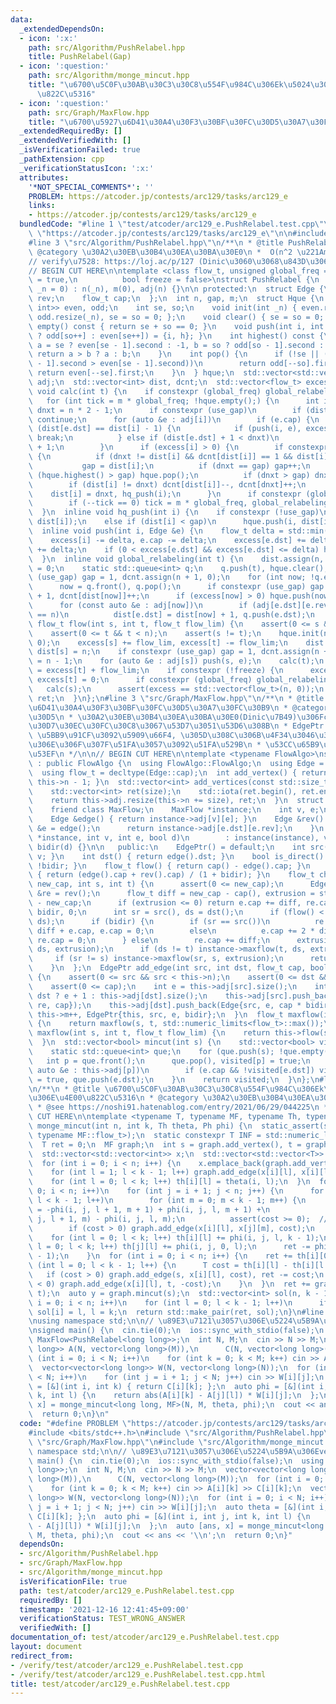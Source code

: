```yaml
---
data:
  _extendedDependsOn:
  - icon: ':x:'
    path: src/Algorithm/PushRelabel.hpp
    title: PushRelabel(Gap)
  - icon: ':question:'
    path: src/Algorithm/monge_mincut.hpp
    title: "\u6700\u5C0F\u30AB\u30C3\u30C8\u554F\u984C\u306Ek\u5024\u3078\u306E\u4E00\
      \u822C\u5316"
  - icon: ':question:'
    path: src/Graph/MaxFlow.hpp
    title: "\u6700\u5927\u6D41\u30A4\u30F3\u30BF\u30FC\u30D5\u30A7\u30FC\u30B9"
  _extendedRequiredBy: []
  _extendedVerifiedWith: []
  _isVerificationFailed: true
  _pathExtension: cpp
  _verificationStatusIcon: ':x:'
  attributes:
    '*NOT_SPECIAL_COMMENTS*': ''
    PROBLEM: https://atcoder.jp/contests/arc129/tasks/arc129_e
    links:
    - https://atcoder.jp/contests/arc129/tasks/arc129_e
  bundledCode: "#line 1 \"test/atcoder/arc129_e.PushRelabel.test.cpp\"\n#define PROBLEM\
    \ \"https://atcoder.jp/contests/arc129/tasks/arc129_e\"\n\n#include <bits/stdc++.h>\n\
    #line 3 \"src/Algorithm/PushRelabel.hpp\"\n/**\n * @title PushRelabel(Gap)\n *\
    \ @category \u30A2\u30EB\u30B4\u30EA\u30BA\u30E0\n *  O(n^2 \u221Am)\n */\n\n\
    // verify\u7528: https://loj.ac/p/127 (Dinic\u3060\u3068\u843D\u3061\u308B)\n\
    // BEGIN CUT HERE\n\ntemplate <class flow_t, unsigned global_freq = 4, bool use_gap\
    \ = true,\n          bool freeze = false>\nstruct PushRelabel {\n  PushRelabel(std::size_t\
    \ _n = 0) : n(_n), m(0), adj(n) {}\n\n protected:\n  struct Edge {\n    int dst,\
    \ rev;\n    flow_t cap;\n  };\n  int n, gap, m;\n  struct Hque {\n    std::vector<std::pair<int,\
    \ int>> even, odd;\n    int se, so;\n    void init(int _n) { even.resize(_n),\
    \ odd.resize(_n), se = so = 0; };\n    void clear() { se = so = 0; }\n    bool\
    \ empty() const { return se + so == 0; }\n    void push(int i, int h) { (h & 1\
    \ ? odd[so++] : even[se++]) = {i, h}; }\n    int highest() const {\n      int\
    \ a = se ? even[se - 1].second : -1, b = so ? odd[so - 1].second : -1;\n     \
    \ return a > b ? a : b;\n    }\n    int pop() {\n      if (!se || (so && odd[so\
    \ - 1].second > even[se - 1].second))\n        return odd[--so].first;\n     \
    \ return even[--se].first;\n    }\n  } hque;\n  std::vector<std::vector<Edge>>\
    \ adj;\n  std::vector<int> dist, dcnt;\n  std::vector<flow_t> excess;\n  inline\
    \ void calc(int t) {\n    if constexpr (global_freq) global_relabeling(t);\n \
    \   for (int tick = m * global_freq; !hque.empty();) {\n      int i = hque.pop(),\
    \ dnxt = n * 2 - 1;\n      if constexpr (use_gap)\n        if (dist[i] > gap)\
    \ continue;\n      for (auto &e : adj[i])\n        if (e.cap) {\n          if\
    \ (dist[e.dst] == dist[i] - 1) {\n            if (push(i, e), excess[i] == 0)\
    \ break;\n          } else if (dist[e.dst] + 1 < dnxt)\n            dnxt = dist[e.dst]\
    \ + 1;\n        }\n      if (excess[i] > 0) {\n        if constexpr (use_gap)\
    \ {\n          if (dnxt != dist[i] && dcnt[dist[i]] == 1 && dist[i] < gap)\n \
    \           gap = dist[i];\n          if (dnxt == gap) gap++;\n          while\
    \ (hque.highest() > gap) hque.pop();\n          if (dnxt > gap) dnxt = n;\n  \
    \        if (dist[i] != dnxt) dcnt[dist[i]]--, dcnt[dnxt]++;\n        }\n    \
    \    dist[i] = dnxt, hq_push(i);\n      }\n      if constexpr (global_freq)\n\
    \        if (--tick == 0) tick = m * global_freq, global_relabeling(t);\n    }\n\
    \  }\n  inline void hq_push(int i) {\n    if constexpr (!use_gap)\n      hque.push(i,\
    \ dist[i]);\n    else if (dist[i] < gap)\n      hque.push(i, dist[i]);\n  }\n\
    \  inline void push(int i, Edge &e) {\n    flow_t delta = std::min(e.cap, excess[i]);\n\
    \    excess[i] -= delta, e.cap -= delta;\n    excess[e.dst] += delta, adj[e.dst][e.rev].cap\
    \ += delta;\n    if (0 < excess[e.dst] && excess[e.dst] <= delta) hq_push(e.dst);\n\
    \  }\n  inline void global_relabeling(int t) {\n    dist.assign(n, n), dist[t]\
    \ = 0;\n    static std::queue<int> q;\n    q.push(t), hque.clear();\n    if constexpr\
    \ (use_gap) gap = 1, dcnt.assign(n + 1, 0);\n    for (int now; !q.empty();) {\n\
    \      now = q.front(), q.pop();\n      if constexpr (use_gap) gap = dist[now]\
    \ + 1, dcnt[dist[now]]++;\n      if (excess[now] > 0) hque.push(now, dist[now]);\n\
    \      for (const auto &e : adj[now])\n        if (adj[e.dst][e.rev].cap && dist[e.dst]\
    \ == n)\n          dist[e.dst] = dist[now] + 1, q.push(e.dst);\n    }\n  }\n \
    \ flow_t flow(int s, int t, flow_t flow_lim) {\n    assert(0 <= s && s < n);\n\
    \    assert(0 <= t && t < n);\n    assert(s != t);\n    hque.init(n);\n    excess.assign(n,\
    \ 0);\n    excess[s] += flow_lim, excess[t] -= flow_lim;\n    dist.assign(n, 0),\
    \ dist[s] = n;\n    if constexpr (use_gap) gap = 1, dcnt.assign(n + 1, 0), dcnt[0]\
    \ = n - 1;\n    for (auto &e : adj[s]) push(s, e);\n    calc(t);\n    flow_t ret\
    \ = excess[t] + flow_lim;\n    if constexpr (!freeze) {\n      excess[s] += excess[t],\
    \ excess[t] = 0;\n      if constexpr (global_freq) global_relabeling(s);\n   \
    \   calc(s);\n      assert(excess == std::vector<flow_t>(n, 0));\n    }\n    return\
    \ ret;\n  }\n};\n#line 3 \"src/Graph/MaxFlow.hpp\"\n/**\n * @title \u6700\u5927\
    \u6D41\u30A4\u30F3\u30BF\u30FC\u30D5\u30A7\u30FC\u30B9\n * @category \u30B0\u30E9\
    \u30D5\n * \u30A2\u30EB\u30B4\u30EA\u30BA\u30E0(Dinic\u7B49)\u306Fclass\u30C6\u30F3\
    \u30D7\u30EC\u30FC\u30C8\u3067\u53D7\u3051\u53D6\u308B\n * EdgePtr:\n *  change_cap:\
    \ \u5BB9\u91CF\u3092\u5909\u66F4, \u305D\u308C\u306B\u4F34\u3046\u30D5\u30ED\u30FC\
    \u306E\u306F\u307F\u51FA\u3057\u3092\u51FA\u529B\n * \u53CC\u65B9\u5411\u8FBA\u3082\
    \u53EF\n */\n\n// BEGIN CUT HERE\n\ntemplate <typename FlowAlgo>\nstruct MaxFlow\
    \ : public FlowAlgo {\n  using FlowAlgo::FlowAlgo;\n  using Edge = typename FlowAlgo::Edge;\n\
    \  using flow_t = decltype(Edge::cap);\n  int add_vertex() { return this->adj.resize(++this->n),\
    \ this->n - 1; }\n  std::vector<int> add_vertices(const std::size_t size) {\n\
    \    std::vector<int> ret(size);\n    std::iota(ret.begin(), ret.end(), this->n);\n\
    \    return this->adj.resize(this->n += size), ret;\n  }\n  struct EdgePtr {\n\
    \    friend class MaxFlow;\n    MaxFlow *instance;\n    int v, e;\n    bool bidir;\n\
    \    Edge &edge() { return instance->adj[v][e]; }\n    Edge &rev() {\n      Edge\
    \ &e = edge();\n      return instance->adj[e.dst][e.rev];\n    }\n    EdgePtr(MaxFlow\
    \ *instance, int v, int e, bool d)\n        : instance(instance), v(v), e(e),\
    \ bidir(d) {}\n\n   public:\n    EdgePtr() = default;\n    int src() { return\
    \ v; }\n    int dst() { return edge().dst; }\n    bool is_direct() const { return\
    \ !bidir; }\n    flow_t flow() { return cap() - edge().cap; }\n    flow_t cap()\
    \ { return (edge().cap + rev().cap) / (1 + bidir); }\n    flow_t change_cap(flow_t\
    \ new_cap, int s, int t) {\n      assert(0 <= new_cap);\n      Edge &e = edge(),\
    \ &re = rev();\n      flow_t diff = new_cap - cap(), extrusion = std::abs(flow())\
    \ - new_cap;\n      if (extrusion <= 0) return e.cap += diff, re.cap += diff *\
    \ bidir, 0;\n      int sr = src(), ds = dst();\n      if (flow() < 0) std::swap(sr,\
    \ ds);\n      if (bidir) {\n        if (sr == src())\n          re.cap += 2 *\
    \ diff + e.cap, e.cap = 0;\n        else\n          e.cap += 2 * diff + re.cap,\
    \ re.cap = 0;\n      } else\n        re.cap += diff;\n      extrusion -= instance->maxflow(sr,\
    \ ds, extrusion);\n      if (ds != t) instance->maxflow(t, ds, extrusion);\n \
    \     if (sr != s) instance->maxflow(sr, s, extrusion);\n      return extrusion;\n\
    \    }\n  };\n  EdgePtr add_edge(int src, int dst, flow_t cap, bool bidir = false)\
    \ {\n    assert(0 <= src && src < this->n);\n    assert(0 <= dst && dst < this->n);\n\
    \    assert(0 <= cap);\n    int e = this->adj[src].size();\n    int re = src ==\
    \ dst ? e + 1 : this->adj[dst].size();\n    this->adj[src].push_back(Edge{dst,\
    \ re, cap});\n    this->adj[dst].push_back(Edge{src, e, cap * bidir});\n    return\
    \ this->m++, EdgePtr{this, src, e, bidir};\n  }\n  flow_t maxflow(int s, int t)\
    \ {\n    return maxflow(s, t, std::numeric_limits<flow_t>::max());\n  }\n  flow_t\
    \ maxflow(int s, int t, flow_t flow_lim) {\n    return this->flow(s, t, flow_lim);\n\
    \  }\n  std::vector<bool> mincut(int s) {\n    std::vector<bool> visited(this->n);\n\
    \    static std::queue<int> que;\n    for (que.push(s); !que.empty();) {\n   \
    \   int p = que.front();\n      que.pop(), visited[p] = true;\n      for (const\
    \ auto &e : this->adj[p])\n        if (e.cap && !visited[e.dst]) visited[e.dst]\
    \ = true, que.push(e.dst);\n    }\n    return visited;\n  }\n};\n#line 3 \"src/Algorithm/monge_mincut.hpp\"\
    \n/**\n * @title \u6700\u5C0F\u30AB\u30C3\u30C8\u554F\u984C\u306Ek\u5024\u3078\
    \u306E\u4E00\u822C\u5316\n * @category \u30A2\u30EB\u30B4\u30EA\u30BA\u30E0\n\
    \ * @see https://noshi91.hatenablog.com/entry/2021/06/29/044225\n */\n\n// BEGIN\
    \ CUT HERE\n\ntemplate <typename T, typename MF, typename Th, typename Ph>\nauto\
    \ monge_mincut(int n, int k, Th theta, Ph phi) {\n  static_assert(std::is_same_v<T,\
    \ typename MF::flow_t>);\n  static constexpr T INF = std::numeric_limits<T>::max();\n\
    \  T ret = 0;\n  MF graph;\n  int s = graph.add_vertex(), t = graph.add_vertex();\n\
    \  std::vector<std::vector<int>> x;\n  std::vector<std::vector<T>> th(n, std::vector<T>(k));\n\
    \  for (int i = 0; i < n; i++) {\n    x.emplace_back(graph.add_vertices(k - 1));\n\
    \    for (int l = 1; l < k - 1; l++) graph.add_edge(x[i][l], x[i][l - 1], INF);\n\
    \    for (int l = 0; l < k; l++) th[i][l] = theta(i, l);\n  }\n  for (int i =\
    \ 0; i < n; i++)\n    for (int j = i + 1; j < n; j++) {\n      for (int l = 0;\
    \ l < k - 1; l++)\n        for (int m = 0; m < k - 1; m++) {\n          T cost\
    \ = -phi(i, j, l + 1, m + 1) + phi(i, j, l, m + 1) +\n                   phi(i,\
    \ j, l + 1, m) - phi(i, j, l, m);\n          assert(cost >= 0);  // monge\n  \
    \        if (cost > 0) graph.add_edge(x[i][l], x[j][m], cost);\n        }\n  \
    \    for (int l = 0; l < k; l++) th[i][l] += phi(i, j, l, k - 1);\n      for (int\
    \ l = 0; l < k; l++) th[j][l] += phi(i, j, 0, l);\n      ret -= phi(i, j, 0, k\
    \ - 1);\n    }\n  for (int i = 0; i < n; i++) {\n    ret += th[i][0];\n    for\
    \ (int l = 0; l < k - 1; l++) {\n      T cost = th[i][l] - th[i][l + 1];\n   \
    \   if (cost > 0) graph.add_edge(s, x[i][l], cost), ret -= cost;\n      if (cost\
    \ < 0) graph.add_edge(x[i][l], t, -cost);\n    }\n  }\n  ret += graph.maxflow(s,\
    \ t);\n  auto y = graph.mincut(s);\n  std::vector<int> sol(n, k - 1);\n  for (int\
    \ i = 0; i < n; i++)\n    for (int l = 0; l < k - 1; l++)\n      if (!y[x[i][l]])\
    \ sol[i] = l, l = k;\n  return std::make_pair(ret, sol);\n}\n#line 7 \"test/atcoder/arc129_e.PushRelabel.test.cpp\"\
    \nusing namespace std;\n\n// \u89E3\u7121\u3057\u306E\u5224\u5B9A\u306Everify\n\
    \nsigned main() {\n  cin.tie(0);\n  ios::sync_with_stdio(false);\n  using MF =\
    \ MaxFlow<PushRelabel<long long>>;\n  int N, M;\n  cin >> N >> M;\n  vector<vector<long\
    \ long>> A(N, vector<long long>(M)),\n      C(N, vector<long long>(M));\n  for\
    \ (int i = 0; i < N; i++)\n    for (int k = 0; k < M; k++) cin >> A[i][k] >> C[i][k];\n\
    \  vector<vector<long long>> W(N, vector<long long>(N));\n  for (int i = 0; i\
    \ < N; i++)\n    for (int j = i + 1; j < N; j++) cin >> W[i][j];\n  auto theta\
    \ = [&](int i, int k) { return C[i][k]; };\n  auto phi = [&](int i, int j, int\
    \ k, int l) {\n    return abs(A[i][k] - A[j][l]) * W[i][j];\n  };\n  auto [ans,\
    \ x] = monge_mincut<long long, MF>(N, M, theta, phi);\n  cout << ans << '\\n';\n\
    \  return 0;\n}\n"
  code: "#define PROBLEM \"https://atcoder.jp/contests/arc129/tasks/arc129_e\"\n\n\
    #include <bits/stdc++.h>\n#include \"src/Algorithm/PushRelabel.hpp\"\n#include\
    \ \"src/Graph/MaxFlow.hpp\"\n#include \"src/Algorithm/monge_mincut.hpp\"\nusing\
    \ namespace std;\n\n// \u89E3\u7121\u3057\u306E\u5224\u5B9A\u306Everify\n\nsigned\
    \ main() {\n  cin.tie(0);\n  ios::sync_with_stdio(false);\n  using MF = MaxFlow<PushRelabel<long\
    \ long>>;\n  int N, M;\n  cin >> N >> M;\n  vector<vector<long long>> A(N, vector<long\
    \ long>(M)),\n      C(N, vector<long long>(M));\n  for (int i = 0; i < N; i++)\n\
    \    for (int k = 0; k < M; k++) cin >> A[i][k] >> C[i][k];\n  vector<vector<long\
    \ long>> W(N, vector<long long>(N));\n  for (int i = 0; i < N; i++)\n    for (int\
    \ j = i + 1; j < N; j++) cin >> W[i][j];\n  auto theta = [&](int i, int k) { return\
    \ C[i][k]; };\n  auto phi = [&](int i, int j, int k, int l) {\n    return abs(A[i][k]\
    \ - A[j][l]) * W[i][j];\n  };\n  auto [ans, x] = monge_mincut<long long, MF>(N,\
    \ M, theta, phi);\n  cout << ans << '\\n';\n  return 0;\n}"
  dependsOn:
  - src/Algorithm/PushRelabel.hpp
  - src/Graph/MaxFlow.hpp
  - src/Algorithm/monge_mincut.hpp
  isVerificationFile: true
  path: test/atcoder/arc129_e.PushRelabel.test.cpp
  requiredBy: []
  timestamp: '2021-12-16 12:41:45+09:00'
  verificationStatus: TEST_WRONG_ANSWER
  verifiedWith: []
documentation_of: test/atcoder/arc129_e.PushRelabel.test.cpp
layout: document
redirect_from:
- /verify/test/atcoder/arc129_e.PushRelabel.test.cpp
- /verify/test/atcoder/arc129_e.PushRelabel.test.cpp.html
title: test/atcoder/arc129_e.PushRelabel.test.cpp
---
```

